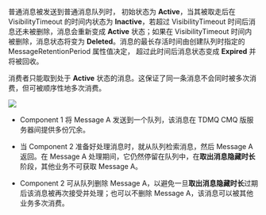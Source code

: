 普通消息被发送到普通消息队列时， 初始状态为 **Active**，当其被取走后在 VisibilityTimeout 的时间内状态为 **Inactive**，若超过 VisibilityTimeout 时间后消息还未被删除，消息会重新变成 **Active** 状态；如果在 VisibilityTimeout 时间内被删除，消息状态将变为 **Deleted**。消息的最长存活时间由创建队列时指定的 MessageRetentionPeriod 属性值决定， 超过此时间后消息状态变成 **Expired** 并将被回收。

消费者只能取到处于 **Active** 状态的消息。这保证了同一条消息不会同时被多次消费，但可被顺序性地多次消费。

![](https://main.qcloudimg.com/raw/063f581951bdf7a4fef8706fd8a878ad.jpg)

- Component 1 将 Message A 发送到一个队列，该消息在 TDMQ CMQ 版服务器间提供多份冗余。

- 当 Component 2 准备好处理消息时，就从队列检索消息，然后 Message A 返回。在 Message A 处理期间，它仍然停留在队列中，在**取出消息隐藏时长**阶段，其他业务不可获取 Message A。

- Component 2 可从队列删除 Message A，以避免一旦**取出消息隐藏时长**过期后该消息被再次接受并处理；也可以不删除 Message A，该消息可以被其他业务多次消费。
